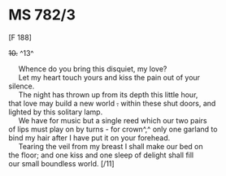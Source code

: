 # MS 782/3 

[F 188]

~~10.~~ ^13^ 

&nbsp;&nbsp;&nbsp;&nbsp;&nbsp;Whence do you bring this disquiet, my love? \
&nbsp;&nbsp;&nbsp;&nbsp;&nbsp;Let my heart touch yours and kiss the pain out of your \
silence. \
&nbsp;&nbsp;&nbsp;&nbsp;&nbsp;The night has thrown up from its depth this little hour, \
that love may build a new world ~~.~~ within these shut doors, and \
lighted by this solitary lamp. \
&nbsp;&nbsp;&nbsp;&nbsp;&nbsp;We have for music but a single reed which our two pairs \
of lips must play on by turns - for crown^,^ only one garland to \
bind my hair after I have put it on your forehead. \
&nbsp;&nbsp;&nbsp;&nbsp;&nbsp;Tearing the veil from my breast I shall make our bed on \
the floor; and one kiss and one sleep of delight shall fill \
our small boundless world. [/11]
